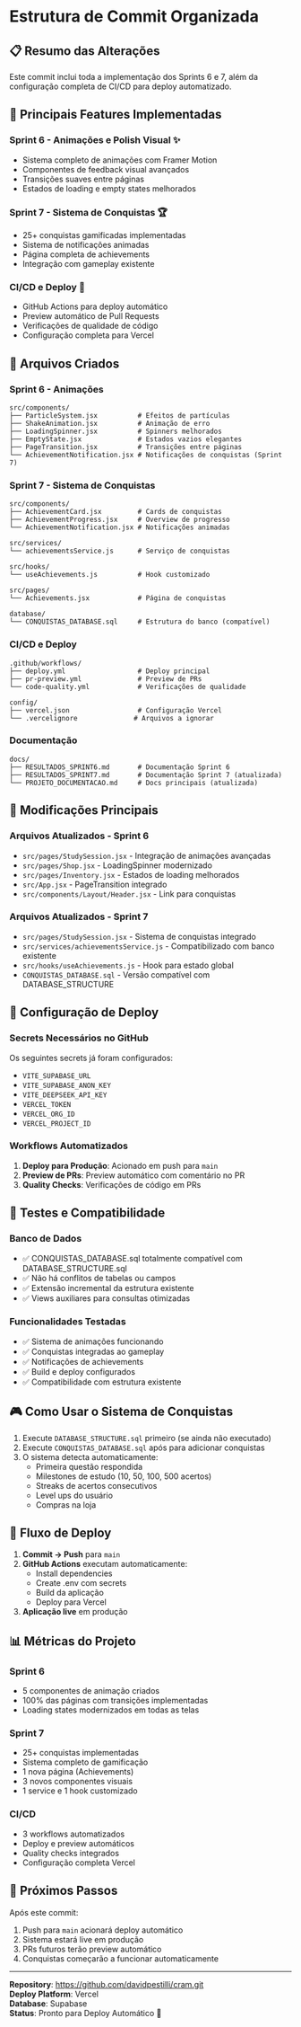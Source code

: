 # Estrutura de Commit Organizada

## 📋 Resumo das Alterações

Este commit inclui toda a implementação dos Sprints 6 e 7, além da configuração completa de CI/CD para deploy automatizado.

## 🎯 Principais Features Implementadas

### Sprint 6 - Animações e Polish Visual ✨
- Sistema completo de animações com Framer Motion
- Componentes de feedback visual avançados
- Transições suaves entre páginas
- Estados de loading e empty states melhorados

### Sprint 7 - Sistema de Conquistas 🏆
- 25+ conquistas gamificadas implementadas
- Sistema de notificações animadas
- Página completa de achievements
- Integração com gameplay existente

### CI/CD e Deploy 🚀
- GitHub Actions para deploy automático
- Preview automático de Pull Requests
- Verificações de qualidade de código
- Configuração completa para Vercel

## 📁 Arquivos Criados

### Sprint 6 - Animações
```
src/components/
├── ParticleSystem.jsx          # Efeitos de partículas
├── ShakeAnimation.jsx          # Animação de erro
├── LoadingSpinner.jsx          # Spinners melhorados
├── EmptyState.jsx              # Estados vazios elegantes
├── PageTransition.jsx          # Transições entre páginas
└── AchievementNotification.jsx # Notificações de conquistas (Sprint 7)
```

### Sprint 7 - Sistema de Conquistas
```
src/components/
├── AchievementCard.jsx         # Cards de conquistas
├── AchievementProgress.jsx     # Overview de progresso
└── AchievementNotification.jsx # Notificações animadas

src/services/
└── achievementsService.js      # Serviço de conquistas

src/hooks/
└── useAchievements.js          # Hook customizado

src/pages/
└── Achievements.jsx            # Página de conquistas

database/
└── CONQUISTAS_DATABASE.sql     # Estrutura do banco (compatível)
```

### CI/CD e Deploy
```
.github/workflows/
├── deploy.yml                  # Deploy principal
├── pr-preview.yml              # Preview de PRs
└── code-quality.yml            # Verificações de qualidade

config/
├── vercel.json                 # Configuração Vercel
└── .vercelignore              # Arquivos a ignorar
```

### Documentação
```
docs/
├── RESULTADOS_SPRINT6.md       # Documentação Sprint 6
├── RESULTADOS_SPRINT7.md       # Documentação Sprint 7 (atualizada)
└── PROJETO_DOCUMENTACAO.md     # Docs principais (atualizada)
```

## 🔧 Modificações Principais

### Arquivos Atualizados - Sprint 6
- `src/pages/StudySession.jsx` - Integração de animações avançadas
- `src/pages/Shop.jsx` - LoadingSpinner modernizado
- `src/pages/Inventory.jsx` - Estados de loading melhorados
- `src/App.jsx` - PageTransition integrado
- `src/components/Layout/Header.jsx` - Link para conquistas

### Arquivos Atualizados - Sprint 7
- `src/pages/StudySession.jsx` - Sistema de conquistas integrado
- `src/services/achievementsService.js` - Compatibilizado com banco existente
- `src/hooks/useAchievements.js` - Hook para estado global
- `CONQUISTAS_DATABASE.sql` - Versão compatível com DATABASE_STRUCTURE

## 🚀 Configuração de Deploy

### Secrets Necessários no GitHub
Os seguintes secrets já foram configurados:
- `VITE_SUPABASE_URL`
- `VITE_SUPABASE_ANON_KEY` 
- `VITE_DEEPSEEK_API_KEY`
- `VERCEL_TOKEN`
- `VERCEL_ORG_ID`
- `VERCEL_PROJECT_ID`

### Workflows Automatizados
1. **Deploy para Produção**: Acionado em push para `main`
2. **Preview de PRs**: Preview automático com comentário no PR
3. **Quality Checks**: Verificações de código em PRs

## 🧪 Testes e Compatibilidade

### Banco de Dados
- ✅ CONQUISTAS_DATABASE.sql totalmente compatível com DATABASE_STRUCTURE.sql
- ✅ Não há conflitos de tabelas ou campos
- ✅ Extensão incremental da estrutura existente
- ✅ Views auxiliares para consultas otimizadas

### Funcionalidades Testadas
- ✅ Sistema de animações funcionando
- ✅ Conquistas integradas ao gameplay
- ✅ Notificações de achievements
- ✅ Build e deploy configurados
- ✅ Compatibilidade com estrutura existente

## 🎮 Como Usar o Sistema de Conquistas

1. Execute `DATABASE_STRUCTURE.sql` primeiro (se ainda não executado)
2. Execute `CONQUISTAS_DATABASE.sql` após para adicionar conquistas
3. O sistema detecta automaticamente:
   - Primeira questão respondida
   - Milestones de estudo (10, 50, 100, 500 acertos)
   - Streaks de acertos consecutivos
   - Level ups do usuário
   - Compras na loja

## 🔄 Fluxo de Deploy

1. **Commit → Push** para `main`
2. **GitHub Actions** executam automaticamente:
   - Install dependencies
   - Create .env com secrets
   - Build da aplicação
   - Deploy para Vercel
3. **Aplicação live** em produção

## 📊 Métricas do Projeto

### Sprint 6
- 5 componentes de animação criados
- 100% das páginas com transições implementadas
- Loading states modernizados em todas as telas

### Sprint 7  
- 25+ conquistas implementadas
- Sistema completo de gamificação
- 1 nova página (Achievements)
- 3 novos componentes visuais
- 1 service e 1 hook customizado

### CI/CD
- 3 workflows automatizados
- Deploy e preview automáticos
- Quality checks integrados
- Configuração completa Vercel

## 🎯 Próximos Passos

Após este commit:
1. Push para `main` acionará deploy automático
2. Sistema estará live em produção
3. PRs futuros terão preview automático
4. Conquistas começarão a funcionar automaticamente

---

**Repository**: https://github.com/davidpestilli/cram.git  
**Deploy Platform**: Vercel  
**Database**: Supabase  
**Status**: Pronto para Deploy Automático 🚀